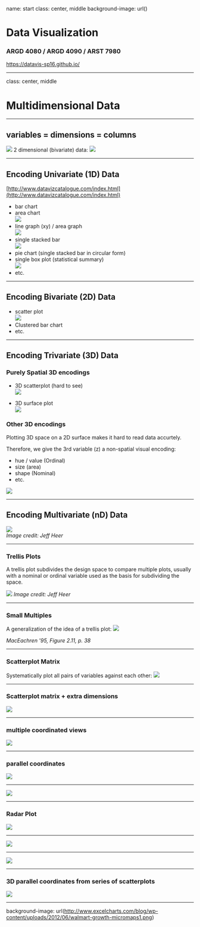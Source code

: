 name: start
class: center, middle
background-image: url()

# Data Visualization
                
### ARGD 4080 / ARGD 4090 / ARST 7980

<https://datavis-sp16.github.io/>

---
class: center, middle

# Multidimensional Data


---
## variables = dimensions = columns  

![](table.png) 2 dimensional (bivariate) data: ![](xy.png)

---
## Encoding Univariate (1D) Data  

[http://www.datavizcatalogue.com/index.html](http://www.datavizcatalogue.com/index.html)

- bar chart  
- area chart  
![](http://www.datavizcatalogue.com/methods/images/top_images/area_chart.png)
- line graph (xy) / area graph  
![](http://www.datavizcatalogue.com/methods/images/top_images/area_graph.png)  
- single stacked bar  
![](http://www.datavizcatalogue.com/methods/images/anatomy/stacked_bar_graph.png)
- pie chart (single stacked bar in circular form)  
- single box plot (statistical summary)  
![](http://www.datavizcatalogue.com/methods/images/anatomy/box_plot.png)  
- etc.

---
## Encoding Bivariate (2D) Data  

- scatter plot  
![](http://www.datavizcatalogue.com/methods/images/top_images/scatterplot.png)
- Clustered bar chart
- etc.

---
## Encoding Trivariate (3D) Data  

### Purely Spatial 3D encodings

- 3D scatterplot (hard to see)  
![](http://www.statmethods.net/graphs/images/s3d1.png)

- 3D surface plot   
![](http://i.stack.imgur.com/0hVjA.png)

### Other 3D encodings

Plotting 3D space on a 2D surface makes it hard to read data accurtely.  

Therefore, we give the 3rd variable (z) a non-spatial visual encoding:  
- hue / value (Ordinal) 
- size (area) 
- shape (Nominal)  
-  etc.

![](imagevariables.png)

---
## Encoding Multivariate (nD) Data

![](drinks.png)  
*Image credit: Jeff Heer*

---
### Trellis Plots 

A trellis plot subdivides the design space to compare multiple plots, usually with a nominal or ordinal variable used as the basis for subdividing the space.

![](trellis.png) 
*Image credit: Jeff Heer*

---
### Small Multiples

A generalization of the idea of a trellis plot:
![](mult.png)

*MacEachren '95, Figure 2.11, p. 38*

---
### Scatterplot Matrix

Systematically plot all pairs of variables against each other:
![](https://3.bp.blogspot.com/-c5bDhQx8Y-w/TisWWy8s4kI/AAAAAAAAjkY/k-Af-OWK1t0/s1600/Rplot01.png)

---
### Scatterplot matrix + extra dimensions

![](https://stanford.edu/~mwaskom/software/seaborn/_images/scatterplot_matrix.png)

---
### multiple coordinated views

![](views.png)

---
### parallel coordinates

![](http://sdk.gooddata.com/gooddata-js/images/posts/parallel-coordinates.png)

---
![](http://homes.cs.washington.edu/~jheer/files/zoo/parallel.png)

---
### Radar Plot

![](http://www.goldensoftware.com/newsletter_imgs/61/radar_graph_11.jpg)

---
![](http://www.visualcinnamon.com/wp-content/uploads/2015/09/D3-radar-chart-New-version.png)

---
![](http://tulip.labri.fr/TulipDrupal/sites/default/files/uploadedFiles/images/parallel_coordinates_circular_straight.preview.png)

---
### 3D parallel coordinates from series of scatterplots

![](http://bdtnp.lbl.gov/Fly-Net/content/bid/pcx/ParallelCoordinates/3DParallelCoordinates_Illustration.png)

---
background-image: url(http://www.excelcharts.com/blog/wp-content/uploads/2012/06/walmart-growth-micromaps1.png)

